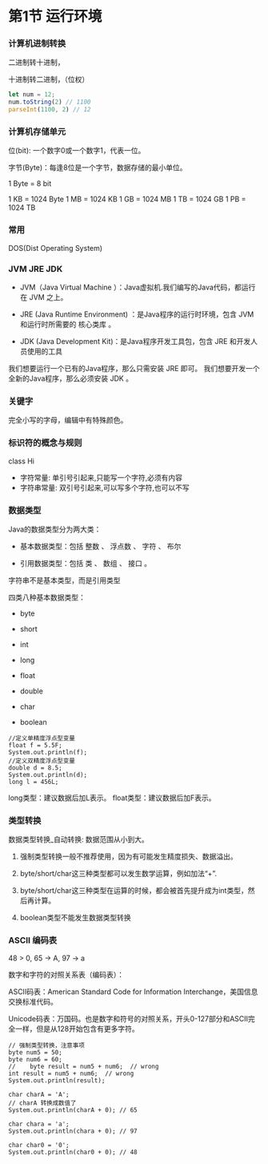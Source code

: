 # 第1节 运行环境

### 计算机进制转换

二进制转十进制，

十进制转二进制，（位权）

```js
let num = 12; 
num.toString(2) // 1100
parseInt(1100, 2) // 12
```

### 计算机存储单元

位(bit): 一个数字0或一个数字1，代表一位。

字节(Byte)：每逢8位是一个字节，数据存储的最小单位。

1 Byte = 8 bit

1 KB = 1024 Byte
1 MB = 1024 KB
1 GB = 1024 MB
1 TB = 1024 GB
1 PB = 1024 TB


### 常用

DOS(Dist Operating System)

### JVM JRE JDK

- JVM（Java Virtual Machine ）：Java虚拟机.我们编写的Java代码，都运行在 JVM 之上。

- JRE (Java Runtime Environment) ：是Java程序的运行时环境，包含 JVM 和运行时所需要的 核心类库 。

- JDK (Java Development Kit)：是Java程序开发工具包，包含 JRE 和开发人员使用的工具

我们想要运行一个已有的Java程序，那么只需安装 JRE 即可。
我们想要开发一个全新的Java程序，那么必须安装 JDK 。

### 关键字

完全小写的字母，编辑中有特殊颜色。

### 标识符的概念与规则
class Hi

- 字符常量: 单引号引起来,只能写一个字符,必须有内容
- 字符串常量: 双引号引起来,可以写多个字符,也可以不写


### 数据类型
Java的数据类型分为两大类：
- 基本数据类型：包括 整数 、 浮点数 、 字符 、 布尔  

- 引用数据类型：包括 类 、 数组 、 接口 。

字符串不是基本类型，而是引用类型

四类八种基本数据类型：
- byte
- short
- int
- long

- float
- double
- char
- boolean

```
//定义单精度浮点型变量
float f = 5.5F;
System.out.println(f);
//定义双精度浮点型变量
double d = 8.5;
System.out.println(d);
long l = 456L;
```

long类型：建议数据后加L表示。
float类型：建议数据后加F表示。


### 类型转换
数据类型转换_自动转换: 数据范围从小到大。

1. 强制类型转换一般不推荐使用，因为有可能发生精度损失、数据溢出。
	
2. byte/short/char这三种类型都可以发生数学运算，例如加法“+”.

3. byte/short/char这三种类型在运算的时候，都会被首先提升成为int类型，然后再计算。

4. boolean类型不能发生数据类型转换

### ASCII 编码表

48 > 0, 65 -> A, 97 -> a

数字和字符的对照关系表（编码表）：

ASCII码表：American Standard Code for Information Interchange，美国信息交换标准代码。

Unicode码表：万国码。也是数字和符号的对照关系，开头0-127部分和ASCII完全一样，但是从128开始包含有更多字符。

```
// 强制类型转换，注意事项
byte num5 = 50;
byte num6 = 60;
//    byte result = num5 + num6;  // wrong
int result = num5 + num6;  // wrong
System.out.println(result);

char charA = 'A';
// charA 转换成数值了
System.out.println(charA + 0); // 65

char chara = 'a';
System.out.println(chara + 0); // 97

char char0 = '0';
System.out.println(char0 + 0); // 48

```